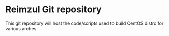 # Reimzul Git repository #
This git repository will host the code/scripts used to build CentOS distro for various arches
